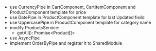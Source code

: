 - use CurrencyPipe in CartComponent, CartItemComponent and ProductComponent template for price
- use DatePipe in ProductComponent template for last Updated fieild
- use UppercasePipe in ProductComponent template for category name
- modify ProductsService:
    * getAll(): Promise<Product[]>
- use AsyncPipe
- implement OrderByPipe and register it to SharedModule
